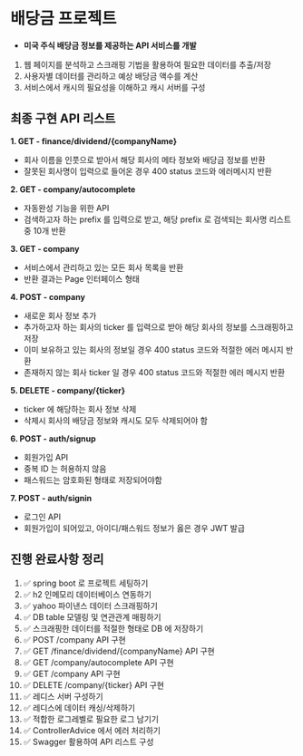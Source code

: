 # 배당금 프로젝트

* **미국 주식 배당금 정보를 제공하는 API 서비스를 개발**
1. 웹 페이지를 분석하고 스크래핑 기법을 활용하여 필요한 데이터를 추출/저장
2. 사용자별 데이터를 관리하고 예상 배당금 액수를 계산
3. 서비스에서 캐시의 필요성을 이해하고 캐시 서버를 구성

## 최종 구현 API 리스트

**1. GET - finance/dividend/{companyName}**
- 회사 이름을 인풋으로 받아서 해당 회사의 메타 정보와 배당금 정보를 반환
- 잘못된 회사명이 입력으로 들어온 경우 400 status 코드와 에러메시지 반환

**2. GET - company/autocomplete**
- 자동완성 기능을 위한 API
- 검색하고자 하는 prefix 를 입력으로 받고, 해당 prefix 로 검색되는 회사명 리스트 중 10개 반환

**3. GET - company**
- 서비스에서 관리하고 있는 모든 회사 목록을 반환
- 반환 결과는 Page 인터페이스 형태

**4. POST - company**
- 새로운 회사 정보 추가
- 추가하고자 하는 회사의 ticker 를 입력으로 받아 해당 회사의 정보를 스크래핑하고 저장
- 이미 보유하고 있는 회사의 정보일 경우 400 status 코드와 적절한 에러 메시지 반환
- 존재하지 않는 회사 ticker 일 경우 400 status 코드와 적절한 에러 메시지 반환

**5. DELETE - company/{ticker}**
- ticker 에 해당하는 회사 정보 삭제
- 삭제시 회사의 배당금 정보와 캐시도 모두 삭제되어야 함

**6. POST - auth/signup**
- 회원가입 API
- 중복 ID 는 허용하지 않음
- 패스워드는 암호화된 형태로 저장되어야함

**7. POST - auth/signin**
- 로그인 API
- 회원가입이 되어있고, 아이디/패스워드 정보가 옳은 경우 JWT 발급

## 진행 완료사항 정리

1. ✅ spring boot 로 프로젝트 세팅하기
2. ✅ h2 인메모리 데이터베이스 연동하기
3. ✅ yahoo 파이낸스 데이터 스크래핑하기
4. ✅ DB table 모델링 및 연관관계 매핑하기
5. ✅ 스크래핑한 데이터를 적절한 형태로 DB 에 저장하기
6. ✅ POST /company API 구현
7. ✅ GET /finance/dividend/{companyName} API 구현
8. ✅ GET /company/autocomplete API 구현
9. ✅ GET /company API 구현
10. ✅ DELETE /company/{ticker} API 구현
11. ✅ 레디스 서버 구성하기
12. ✅ 레디스에 데이터 캐싱/삭제하기
13. ✅ 적합한 로그레벨로 필요한 로그 남기기
14. ✅ ControllerAdvice 에서 에러 처리하기
15. ✅ Swagger 활용하여 API 리스트 구성
